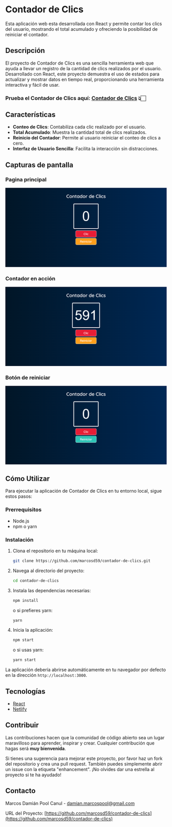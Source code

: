 # Contador de Clics

Esta aplicación web esta desarrollada con React y permite contar los clics del usuario, mostrando el total acumulado y ofreciendo la posibilidad de reiniciar el contador.

## Descripción

El proyecto de Contador de Clics es una sencilla herramienta web que ayuda a llevar un registro de la cantidad de clics realizados por el usuario. Desarrollado con React, este proyecto demuestra el uso de estados para actualizar y mostrar datos en tiempo real, proporcionando una herramienta interactiva y fácil de usar.

### Prueba el Contador de Clics aquí: [Contador de Clics](https://marcosd59-contador-de-clics.netlify.app/) 👆🏻

## Características

- **Conteo de Clics**: Contabiliza cada clic realizado por el usuario.
- **Total Acumulado**: Muestra la cantidad total de clics realizados.
- **Reinicio del Contador**: Permite al usuario reiniciar el conteo de clics a cero.
- **Interfaz de Usuario Sencilla**: Facilita la interacción sin distracciones.

## Capturas de pantalla

### Pagina principal

![Pagina principla](./src/img/screenshots/Captura%20de%20pantalla%201.png)

### Contador en acción

![3 digitos](./src/img/screenshots/Captura%20de%20pantalla%202.png)

### Botón de reiniciar

![Boton de reiniciar](./src/img/screenshots/Captura%20de%20pantalla%203.png)

## Cómo Utilizar

Para ejecutar la aplicación de Contador de Clics en tu entorno local, sigue estos pasos:

### Prerrequisitos

- Node.js
- npm o yarn

### Instalación

1. Clona el repositorio en tu máquina local:

   ```sh
   git clone https://github.com/marcosd59/contador-de-clics.git
   ```

2. Navega al directorio del proyecto:

   ```sh
   cd contador-de-clics
   ```

3. Instala las dependencias necesarias:

   ```sh
   npm install
   ```

   o si prefieres yarn:

   ```sh
   yarn
   ```

4. Inicia la aplicación:

   ```sh
   npm start
   ```

   o si usas yarn:

   ```sh
   yarn start
   ```

La aplicación debería abrirse automáticamente en tu navegador por defecto en la dirección `http://localhost:3000`.

## Tecnologías

- [React](https://reactjs.org/)
- [Netlify](https://www.netlify.com/)

## Contribuir

Las contribuciones hacen que la comunidad de código abierto sea un lugar maravilloso para aprender, inspirar y crear. Cualquier contribución que hagas será **muy bienvenida**.

Si tienes una sugerencia para mejorar este proyecto, por favor haz un fork del repositorio y crea una pull request. También puedes simplemente abrir un issue con la etiqueta "enhancement".
¡No olvides dar una estrella al proyecto si te ha ayudado!

## Contacto

Marcos Damián Pool Canul - damian.marcospool@gmail.com

URL del Proyecto: [https://github.com/marcosd59/contador-de-clics](https://github.com/marcosd59/contador-de-clics)
